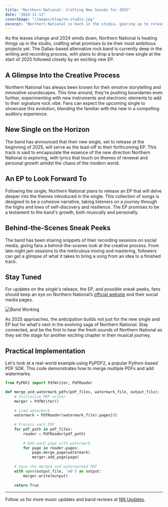 ```yaml
---
title: "Northern National: Crafting New Sounds for 2025"
date: "2024-11-13"
coverImage: "/images/blog/nn-studio.jpg"
excerpt: "Northern National is back in the studio, gearing up to release new music at the start of 2025, including a much-anticipated single and an EP."
---
```


As the leaves change and 2024 winds down, Northern National is heating things up in the studio, crafting what promises to be their most ambitious projects yet. The Dallas-based alternative rock band is currently deep in the writing and recording process, with plans to drop a brand-new single at the start of 2025 followed closely by an exciting new EP.

## A Glimpse Into the Creative Process

Northern National has always been known for their emotive storytelling and innovative soundscapes. This time around, they're pushing boundaries even further, experimenting with new instruments and electronic elements to add to their signature rock vibe. Fans can expect the upcoming single to showcase this evolution, blending the familiar with the new in a compelling auditory experience.

## New Single on the Horizon

The band has announced that their new single, set to release at the beginning of 2025, will serve as the lead-off to their forthcoming EP. This track is said to encapsulate the essence of the new direction Northern National is exploring, with lyrics that touch on themes of renewal and personal growth amidst the chaos of the modern world.

## An EP to Look Forward To

Following the single, Northern National plans to release an EP that will delve deeper into the themes introduced in the single. This collection of songs is designed to be a cohesive narrative, taking listeners on a journey through the highs and lows of self-discovery and resilience. The EP promises to be a testament to the band's growth, both musically and personally.

## Behind-the-Scenes Sneak Peeks

The band has been sharing snippets of their recording sessions on social media, giving fans a behind-the-scenes look at the creative process. From late-night jam sessions to the meticulous mixing and mastering, followers can get a glimpse of what it takes to bring a song from an idea to a finished track.

## Stay Tuned

For updates on the single's release, the EP, and possible sneak peeks, fans should keep an eye on Northern National’s [official website](https://www.northernnationalmusic.com) and their social media pages.

![Band Working](/images/blog/nn-staring.jpg)

As 2025 approaches, the anticipation builds not just for the new single and EP but for what's next in the evolving saga of Northern National. Stay connected, and be the first to hear the fresh sounds of Northern National as they set the stage for another exciting chapter in their musical journey.

## Practical Implementation

Let's look at a real-world example using PyPDF2, a popular Python-based PDF SDK. This code demonstrates how to merge multiple PDFs and add watermarks:

```python
from PyPDF2 import PdfWriter, PdfReader

def merge_and_watermark_pdfs(pdf_files, watermark_file, output_file):
    # Initialize PDF writer
    merger = PdfWriter()
    
    # Load watermark
    watermark = PdfReader(watermark_file).pages[0]
    
    # Process each PDF
    for pdf_path in pdf_files:
        reader = PdfReader(pdf_path)
        
        # Add each page with watermark
        for page in reader.pages:
            page.merge_page(watermark)
            merger.add_page(page)
    
    # Save the merged and watermarked PDF
    with open(output_file, 'wb') as output:
        merger.write(output)
    
    return True
```

---
Follow us for more music updates and band reviews at [NN Updates](https://www.northernnationalmusic.com/blog).